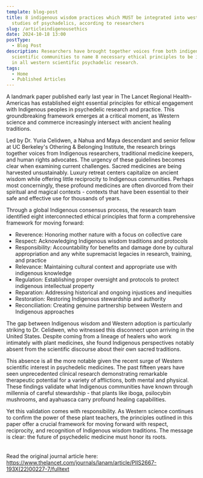 ```yaml
---
template: blog-post
title: 8 indigenous wisdom practices which MUST be integrated into western
  studies of psychadelics, according to researchers
slug: /articleindigenousethics
date: 2024-10-18 13:00
postType:
  - Blog Post
description: Researchers have brought together voices from both indigenous and
  scientific communities to name 8 necessary ethical principles to be included
  in all western scientific psychadelic research.
tags:
  - Home
  - Published Articles
---
```

A landmark paper published early last year in The Lancet Regional Health-Americas has established eight essential principles for ethical engagement with Indigenous peoples in psychedelic research and practice. This groundbreaking framework emerges at a critical moment, as Western science and commerce increasingly intersect with ancient healing traditions.

Led by Dr. Yuria Celidwen, a Nahua and Maya descendant and senior fellow at UC Berkeley's Othering & Belonging Institute, the research brings together voices from Indigenous researchers, traditional medicine keepers, and human rights advocates. The urgency of these guidelines becomes clear when examining current challenges. Sacred medicines are being harvested unsustainably. Luxury retreat centers capitalize on ancient wisdom while offering little reciprocity to Indigenous communities. Perhaps most concerningly, these profound medicines are often divorced from their spiritual and magical contexts - contexts that have been essential to their safe and effective use for thousands of years.

Through a global Indigenous consensus process, the research team identified eight interconnected ethical principles that form a comprehensive framework for moving forward:

* Reverence: Honoring mother nature with a focus on collective care
* Respect: Acknowledging Indigenous wisdom traditions and protocols
* Responsibility: Accountability for benefits and damage done by cultural appropriation and any white supremacist legacies in research, training, and practice
* Relevance: Maintaining cultural context and appropriate use with indigenous knowledge
* Regulation: Establishing proper oversight and protocols to protect indigenous intellectual property
* Reparation: Addressing historical and ongoing injustices and inequities
* Restoration: Restoring Indigenous stewardship and authority
* Reconciliation: Creating genuine partnership between Western and Indigenous approaches

The gap between Indigenous wisdom and Western adoption is particularly striking to Dr. Celidwen, who witnessed this disconnect upon arriving in the United States. Despite coming from a lineage of healers who work intimately with plant medicines, she found Indigenous perspectives notably absent from the scientific discourse about their own sacred traditions.

This absence is all the more notable given the recent surge of Western scientific interest in psychedelic medicines. The past fifteen years have seen unprecedented clinical research demonstrating remarkable therapeutic potential for a variety of afflictions, both mental and physical. These findings validate what Indigenous communities have known through millennia of careful stewardship - that plants like iboga, psilocybin mushrooms, and ayahuasca carry profound healing capabilities.

Yet this validation comes with responsibility. As Western science continues to confirm the power of these plant teachers, the principles outlined in this paper offer a crucial framework for moving forward with respect, reciprocity, and recognition of Indigenous wisdom traditions. The message is clear: the future of psychedelic medicine must honor its roots.\
\
\
Read the original journal article here: <https://www.thelancet.com/journals/lanam/article/PIIS2667-193X(22)00227-7/fulltext>
